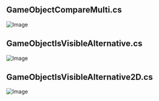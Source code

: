 ## GameObjectCompareMulti.cs
![Image](../Screenshots/Actions/GameObjectCompareMulti_Info.png)

## GameObjectIsVisibleAlternative.cs
![Image](../Screenshots/Actions/GameObjectIsVisibleAlternative_Info.png)

## GameObjectIsVisibleAlternative2D.cs
![Image](../Screenshots/Actions/GameObjectIsVisibleAlternative2D_Info.png)